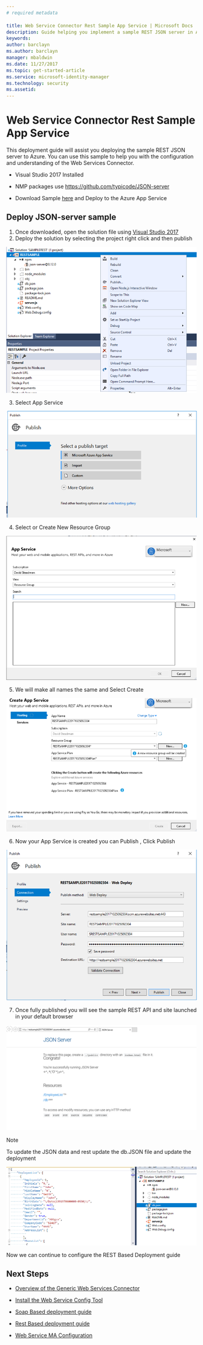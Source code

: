 ```yaml
---
# required metadata

title: Web Service Connector Rest Sample App Service | Microsoft Docs
description: Guide helping you implement a sample REST JSON server in Azure
keywords:
author: barclayn
ms.author: barclayn
manager: mbaldwin
ms.date: 11/27/2017
ms.topic: get-started-article
ms.service: microsoft-identity-manager
ms.technology: security
ms.assetid: 
---
```




# Web Service Connector Rest Sample App Service

This deployment guide will assist you deploying the sample REST JSON server to Azure. You can use this sample to help you with the configuration and understanding of the Web Services Connector.

-   Visual Studio 2017 Installed

-   NMP packages use https://github.com/typicode/JSON-server

-   Download Sample [here](https://github.com/fimguy/SAMPLEREST) and Deploy to the Azure App Service

## Deploy JSON-server sample


1. Once downloaded, open the solution file using [Visual Studio 2017](https://www.visualstudio.com/downloads/)
2. Deploy the solution by selecting the project right click and then publish

  ![publish](media/microsoft-identity-manager-2016-ma-ws-restsample/d9bb29b7f937852b8997da5b2ba66299.png)

3. Select App Service

![](media/microsoft-identity-manager-2016-ma-ws-restsample/7d48023c2240618e3d1ef4029b183e75.png)

4. Select or Create New Resource Group

![](media/microsoft-identity-manager-2016-ma-ws-restsample/ff5e41b022d48285d7909f1408ad99db.png)

5.   We will make all names the same and Select Create

![](media/microsoft-identity-manager-2016-ma-ws-restsample/48401a731ee0103016fbec14e21c838e.png)

6. Now your App Service is created you can Publish , Click Publish

![](media/microsoft-identity-manager-2016-ma-ws-restsample/e6cc92d8f098bff9e3e0ccb95261edd5.png)

7. Once fully published you will see the sample REST API and site launched in your default browser

![](media/microsoft-identity-manager-2016-ma-ws-restsample/4be93466416be3b99b24efb677ddd01b.png)

>[!NOTE]
To update the JSON data and rest update the db.JSON file and update the deployment

![](media/microsoft-identity-manager-2016-ma-ws-restsample/67e81f23fda745064897ce2a2f68ef5f.png)

Now we can continue to configure the REST Based Deployment guide

## Next Steps

-   [Overview of the Generic Web Services Connector](microsoft-identity-manager-2016-ma-ws.md)

-   [Install the Web Service Config Tool](microsoft-identity-manager-2016-ma-ws-install.md)

-   [Soap Based deployment guide](microsoft-identity-manager-2016-ma-ws-soap.md)

-   [Rest Based deployment guide](microsoft-identity-manager-2016-ma-ws-restgeneric.md)

-   [Web Service MA Configuration](microsoft-identity-manager-2016-ma-ws-maconfig.md)
